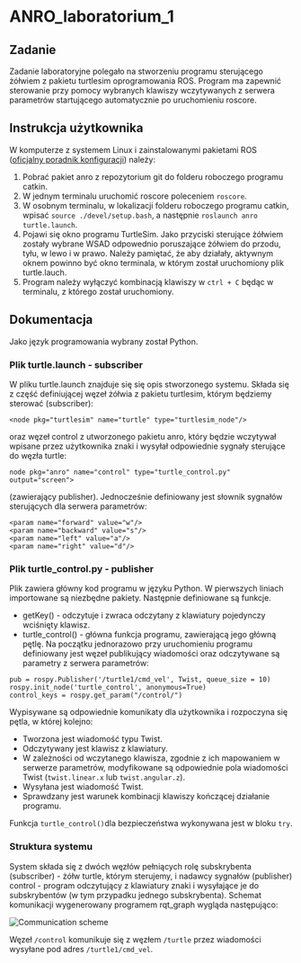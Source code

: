 # ANRO_laboratorium_1


## Zadanie
Zadanie laboratoryjne polegało na stworzeniu programu sterującego żółwiem z pakietu turtlesim oprogramowania ROS. Program ma zapewnić sterowanie przy pomocy wybranych klawiszy wczytywanych z serwera parametrów startującego automatycznie po uruchomieniu roscore.

## Instrukcja użytkownika
W komputerze z systemem Linux i zainstalowanymi pakietami ROS ([oficjalny poradnik konfiguracji](http://wiki.ros.org/ROS/Tutorials/InstallingandConfiguringROSEnvironment)) należy:
1. Pobrać pakiet anro z repozytorium git do folderu roboczego programu catkin.
2. W jednym terminalu uruchomić roscore poleceniem `roscore`.
3. W osobnym terminalu, w lokalizacji folderu roboczego programu catkin, wpisać  `source ./devel/setup.bash`, a następnie `roslaunch anro turtle.launch`.
4. Pojawi się okno programu TurtleSim. Jako przyciski sterujące żółwiem zostały wybrane WSAD odpowednio poruszające żółwiem do przodu, tyłu, w lewo i w prawo. Należy pamiętać, że aby działały, aktywnym oknem powinno być okno terminala, w którym został uruchomiony plik turtle.lauch.
5. Program należy wyłączyć kombinacją klawiszy w `ctrl + C` będąc w terminalu, z którego został uruchomiony.

## Dokumentacja
Jako język programowania wybrany został Python. 

### Plik turtle.launch - subscriber
W pliku turtle.launch znajduje się się opis stworzonego systemu. Składa się z część definiującej węzeł żółwia z pakietu turtlesim, którym będziemy sterować (subscriber):

```<node pkg="turtlesim" name="turtle" type="turtlesim_node"/>```

oraz węzeł control z utworzonego pakietu anro, który będzie wczytywał wpisane przez użytkownika znaki i wysyłał odpowiednie sygnały sterujące do węzła turtle:

```node pkg="anro" name="control" type="turtle_control.py" output="screen">```

(zawierający publisher). Jednocześnie definiowany jest słownik sygnałów sterujących dla serwera parametrów:

```
<param name="forward" value="w"/> 
<param name="backward" value="s"/>
<param name="left" value="a"/>
<param name="right" value="d"/>
```

### Plik turtle_control.py - publisher
Plik zawiera główny kod programu w języku Python. W pierwszych liniach importowane są niezbędne pakiety. Następnie definiowane są funkcje.

* getKey() - odczytuje i zwraca odczytany z klawiatury pojedynczy wciśnięty klawisz.
* turtle_control() - główna funkcja programu, zawierającą jego główną pętlę. Na początku jednorazowo przy uruchomieniu programu definiowany jest węzeł publikujący wiadomości oraz odczytywane są parametry z serwera parametrów:

```
pub = rospy.Publisher('/turtle1/cmd_vel', Twist, queue_size = 10)
rospy.init_node('turtle_control', anonymous=True)
control_keys = rospy.get_param("/control/")
```

Wypisywane są odpowiednie komunikaty dla użytkownika i rozpoczyna się pętla, w której kolejno:
* Tworzona jest wiadomość typu Twist.
* Odczytywany jest klawisz z klawiatury.
* W zależności od wczytanego klawisza, zgodnie z ich mapowaniem w serwerze parametrów, modyfikowane są odpowiednie pola wiadomości Twist (`twist.linear.x` lub `twist.angular.z`).
* Wysyłana jest wiadomość Twist.
* Sprawdzany jest warunek kombinacji klawiszy kończącej działanie programu.

Funkcja `turtle_control()`dla bezpieczeństwa wykonywana jest w bloku `try`.

### Struktura systemu
System składa się z dwóch węzłów pełniących rolę subskrybenta (subscriber) - żółw turtle, którym sterujemy, i nadawcy sygnałów (publisher) control - program odczytujący z klawiatury znaki i wysyłające je do subskrybentów (w tym przypadku jednego subskrybenta). Schemat komunikacji wygenerowany programem rqt_graph wygląda następująco:

![Communication scheme](https://raw.githubusercontent.com/pw-eiti-anro-20l/bochenski_dudzisz/master/communication.png)

Węzeł `/control` komunikuje się z węzłem `/turtle` przez wiadomości wysyłane pod adres `/turtle1/cmd_vel`.